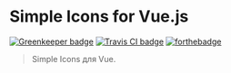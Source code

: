 # Simple Icons for Vue.js
[![Greenkeeper badge](https://badges.greenkeeper.io/sh7dm/vue-simple-icons.svg)](https://greenkeeper.io/)
[![Travis CI badge](https://img.shields.io/travis/sh7dm/vue-simple-icons.svg?style=for-the-badge)](https://travis-ci.org/sh7dm/vue-simple-icons)
[![forthebadge](https://forthebadge.com/images/badges/made-with-vue.svg)](https://forthebadge.com)

> Simple Icons для Vue.

